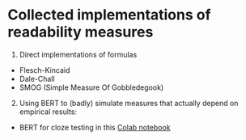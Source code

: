 # Collected implementations of readability measures

1. Direct implementations of formulas
- Flesch-Kincaid
- Dale-Chall
- SMOG (Simple Measure Of Gobbledegook)

2. Using BERT to (badly) simulate measures that actually depend on empirical results:
- BERT for cloze testing in this [Colab notebook](https://colab.research.google.com/drive/1jnO57doC-dXfJQT2Aj8HgVfLEAbFlkzS#scrollTo=RIegRz7RM0M6)